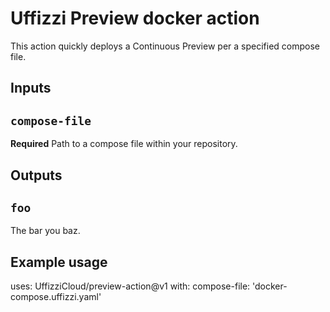 # Uffizzi Preview docker action

This action quickly deploys a Continuous Preview per a specified compose file.

## Inputs

## `compose-file`

**Required** Path to a compose file within your repository.

## Outputs

## `foo`

The bar you baz.

## Example usage

uses: UffizziCloud/preview-action@v1
with:
  compose-file: 'docker-compose.uffizzi.yaml'
